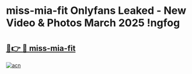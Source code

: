 # miss-mia-fit Onlyfans Leaked - New Video & Photos March 2025 !ngfog

# <h2><a href="https://k8w7pi.iuczelnia.edu.pl?title=miss-mia-fit&ref=ngfog">🔗👉 🔴 miss-mia-fit</a></h2>

[![acn](https://github.com/user-attachments/assets/0f9c940e-d8b0-45ae-aac7-cd30a18b3e1c)](https://k8w7pi.iuczelnia.edu.pl?title=miss-mia-fit&ref=ngfog)

